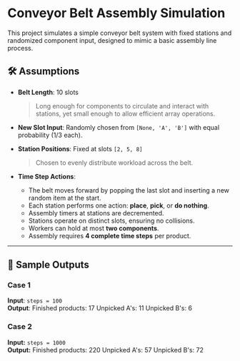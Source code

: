 # Conveyor Belt Assembly Simulation

This project simulates a simple conveyor belt system with fixed stations and randomized component input, designed to mimic a basic assembly line process.

## 🛠️ Assumptions

- **Belt Length**: 10 slots  
  > Long enough for components to circulate and interact with stations, yet small enough to allow efficient array operations.

- **New Slot Input**: Randomly chosen from `[None, 'A', 'B']` with equal probability (1/3 each).

- **Station Positions**: Fixed at slots `[2, 5, 8]`  
  > Chosen to evenly distribute workload across the belt.

- **Time Step Actions**:
  - The belt moves forward by popping the last slot and inserting a new random item at the start.
  - Each station performs one action: **place**, **pick**, or **do nothing**.
  - Assembly timers at stations are decremented.
  - Stations operate on distinct slots, ensuring no collisions.
  - Workers can hold at most **two components**.
  - Assembly requires **4 complete time steps** per product.

---

## 🧪 Sample Outputs

### Case 1
**Input**: `steps = 100`  
**Output**:
  Finished products: 17
  Unpicked A's: 11
  Unpicked B's: 6


### Case 2  
**Input:** `steps = 1000`  
**Output:**
  Finished products: 220
  Unpicked A's: 57
  Unpicked B's: 72
